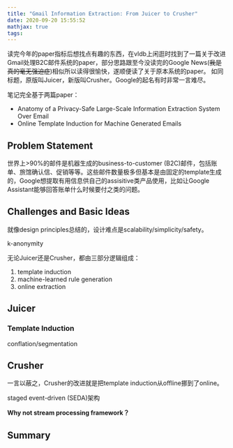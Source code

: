 ```yaml
---
title: "Gmail Information Extraction: From Juicer to Crusher"
date: 2020-09-20 15:55:52
mathjax: true
tags:
---
```

读完今年的paper指标后想找点有趣的东西，在vldb上闲逛时找到了一篇关于改进Gmail处理B2C邮件系统的paper，部分思路跟至今没读完的Google News(~~我是真的毫无强迫症~~)相似所以读得很愉快，遂顺便读了关于原本系统的paper。
如同标题，原版叫Juicer，新版叫Crusher。Google的起名有时非常一言难尽。

<!-- more -->
笔记完全基于两篇paper：
- Anatomy of a Privacy-Safe Large-Scale Information Extraction System Over Email
- Online Template Induction for Machine Generated Emails

## Problem Statement
世界上>90%的邮件是机器生成的business-to-customer (B2C)邮件，包括账单、旅馆确认信、促销等等。这些邮件数量极多但基本是由固定的template生成的，Google想提取有用信息供自己的assisitive类产品使用，比如让Google Assistant能够回答账单什么时候要付之类的问题。

## Challenges and Basic Ideas
就像design principles总结的，设计难点是scalability/simplicity/safety。

k-anonymity

无论Juicer还是Crusher，都由三部分逻辑组成：
1. template induction
2. machine-learned rule generation
3. online extraction


## Juicer


### Template Induction
conflation/segmentation

## Crusher
一言以蔽之，Crusher的改进就是把template induction从offline挪到了online。

staged event-driven (SEDA)架构

**Why not stream processing framework？**


## Summary

